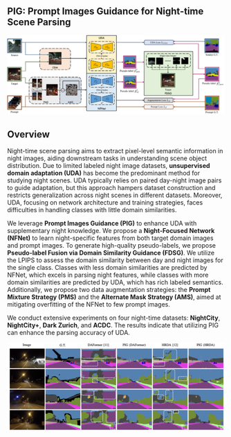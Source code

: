 ## PIG: Prompt Images Guidance for Night-time Scene Parsing

![PIG Overview](resources/pipeline.png)
## Overview
Night-time scene parsing aims to extract pixel-level semantic information in night images, aiding downstream tasks in understanding scene object distribution. Due to limited labeled night image datasets, **unsupervised domain adaptation (UDA)** has become the predominant method for studying night scenes. 
UDA typically relies on paired day-night image pairs to guide adaptation, but this approach hampers dataset construction and restricts generalization across night scenes in different datasets. Moreover, UDA, focusing on network architecture and training strategies, faces difficulties in handling classes with little domain similarities.

We leverage **Prompt Images Guidance (PIG)** to enhance UDA with supplementary night knowledge. We propose a **Night-Focused Network (NFNet)** to learn night-specific features from both target domain images and prompt images. To generate high-quality pseudo-labels, we propose **Pseudo-label Fusion via Domain Similarity Guidance (FDSG)**. We utilize the LPIPS to assess the domain similarity between day and night images for the single class.
Classes with less domain similarities are predicted by NFNet, which excels in parsing night features, while classes with more domain similarities are predicted by UDA, which has rich labeled semantics. Additionally, we propose two data augmentation strategies: the **Prompt Mixture Strategy (PMS)** and the **Alternate Mask Strategy (AMS)**, aimed at mitigating overfitting of the NFNet to few prompt images.

We conduct extensive experiments on four night-time datasets: **NightCity**, **NightCity+**, **Dark Zurich**, and **ACDC**. The results indicate that utilizing PIG can enhance the parsing accuracy of UDA.

![PIG compare](resources/pig_compare.png)
